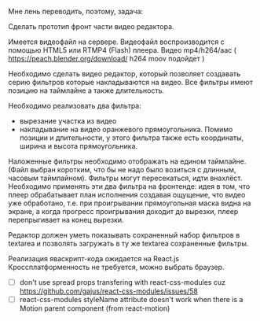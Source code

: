 Мне лень переводить, поэтому, задача:

Сделать прототип фронт части видео редактора.

Имеется видеофайл на сервере.
Видеофайл воспроизводится с помощью HTML5 или RTMP4 (Flash) плеера. Видео
mp4/h264/aac ( https://peach.blender.org/download/ h264 moov подойдет )

Необходимо сделать видео редактор, который позволяет создавать серию фильтров
которые накладываются на видео. Все фильтры имеют позицию на таймлайне а также
длительность.

Необходимо реализовать два фильтра:

* вырезание участка из видео
* накладывание на видео оранжевого прямоугольника. Помимо позиции и длительности, у этого фильтра также есть координаты, ширина и высота прямоугольника.

Наложенные фильтры необходимо отображать на едином таймлайне. (Файл выбран
    коротким, что бы не надо было возиться с длинным, часовым таймлайном).
Фильтры могут пересекаться, идти внахлёст.
Необходимо применять эти два фильтра на фронтенде: идея в том, что плеер
обрабатывает план исполнения создавая ощущение, что видео уже обработано,
  т.е. при проигрывании прямоугольная маска видна на экране, а когда прогресс
  проигрывания доходит до вырезки, плеер перепрыгивает на конец вырезки.

  Редактор должен уметь показывать сохраненный набор фильтров в textarea
  и позволять загружать в ту же textarea сохраненные фильтры. 

  Реализация яваскрипт-кода ожидается на React.js   Кроссплатформенность не
  требуется, можно выбрать браузер.


- [ ] don't use spread props transfering with react-css-modules cuz https://github.com/gajus/react-css-modules/issues/58
- [ ] react-css-modules styleName attribute doesn't work when there is a Motion parent component (from react-motion)
